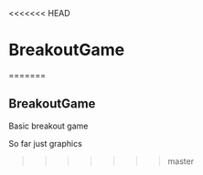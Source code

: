 <<<<<<< HEAD
# BreakoutGame
=======
## BreakoutGame

Basic breakout game

So far just graphics

>>>>>>> master
